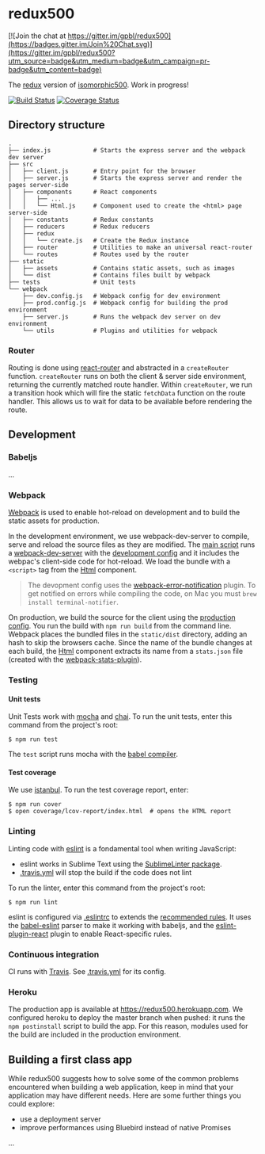 # redux500

[![Join the chat at https://gitter.im/gpbl/redux500](https://badges.gitter.im/Join%20Chat.svg)](https://gitter.im/gpbl/redux500?utm_source=badge&utm_medium=badge&utm_campaign=pr-badge&utm_content=badge)

The [redux](https://github.com/rackt/redux) version of [isomorphic500](http://github.com/gpbl/isomorphic500). Work in progress!

[![Build Status](https://travis-ci.org/gpbl/redux500.svg?branch=master)](https://travis-ci.org/gpbl/redux500)
[![Coverage Status](https://coveralls.io/repos/gpbl/redux500/badge.svg?branch=master&service=github)](https://coveralls.io/github/gpbl/redux500?branch=master)

## Directory structure

```
.
├── index.js            # Starts the express server and the webpack dev server
├── src
│   ├── client.js       # Entry point for the browser
│   ├── server.js       # Starts the express server and render the pages server-side
│   ├── components      # React components
│   │   ├── ...
│   │   └── Html.js     # Component used to create the <html> page server-side
│   ├── constants       # Redux constants
│   ├── reducers        # Redux reducers
│   ├── redux
│   │   └── create.js   # Create the Redux instance
│   ├── router          # Utilities to make an universal react-router
│   └── routes          # Routes used by the router
├── static
│   ├── assets          # Contains static assets, such as images
│   └── dist            # Contains files built by webpack
├── tests               # Unit tests
└── webpack
    ├── dev.config.js   # Webpack config for dev environment
    ├── prod.config.js  # Webpack config for building the prod environment
    ├── server.js       # Runs the webpack dev server on dev environment
    └── utils           # Plugins and utilities for webpack
```

### Router

Routing is done using [react-router](http://rackt.github.io/react-router/) and abstracted in a `createRouter` function. `createRouter` runs on both the client & server side environment, returning the currently matched route handler. Within `createRouter`, we run a transition hook which will fire the static `fetchData` function on the route handler. This allows us to wait for data to be available before rendering the route.

## Development

### Babeljs

...

### Webpack

[Webpack](http://webpack.github.io) is used to enable hot-reload on development
and to build the static assets for production.

In the development environment, we use webpack-dev-server to compile, serve and reload the source files
as they are modified. The [main script](index.js) runs a [webpack-dev-server](./webpack/server.js)
with the [development config](./webpack/dev.config.js) and it includes the webpac's
client-side code for hot-reload. We load the bundle with a `<script>` tag
from the [Html](./src/components/Html.js) component.

> The devopment config uses the [webpack-error-notification](https://github.com/vsolovyov/webpack-error-notification)
> plugin. To get notified on errors while compiling the code, on Mac you must `brew install terminal-notifier`.

On production, we build the source for the client using the [production config](./webpack/prod.config.js).
You run the build with `npm run build` from the command line. Webpack places
the bundled files in the `static/dist` directory, adding an hash to skip the browsers
cache. Since the name of the bundle changes at each build, the [Html](./src/components/Html.js) component
extracts its name from a `stats.json` file (created with the [webpack-stats-plugin](https://www.npmjs.com/package/stats-webpack-plugin)).


### Testing

#### Unit tests

Unit Tests work with [mocha](https://mochajs.org) and [chai](chaijs.com/). To run the
unit tests, enter this command from the project's root:

```
$ npm run test
```

The `test` script runs mocha with the [babel compiler](https://babeljs.io/docs/setup/#mocha).

#### Test coverage

We use [istanbul](https://gotwarlost.github.io/istanbul/). To run the test coverage
report, enter:

```
$ npm run cover
$ open coverage/lcov-report/index.html  # opens the HTML report
```

### Linting

Linting code with [eslint](http://eslint.org) is a fondamental tool when writing JavaScript:

* eslint works in Sublime Text using the [SublimeLinter package](https://github.com/roadhump/SublimeLinter-eslint).
* [.travis.yml](.travis.yml) will stop the build if the code does not lint

To run the linter, enter this command from the project's root:

```
$ npm run lint
```

eslint is configured via [.eslintrc]([.eslintrc]) to extends the [recommended
rules](http://eslint.org/docs/rules).
It uses the [babel-eslint](https://github.com/babel/babel-eslint) parser to
make it working with babeljs, and the [eslint-plugin-react](github.com/yannickcr/eslint-plugin-react)
plugin to enable React-specific rules.

### Continuous integration

CI runs with [Travis](https://travis-ci.org/gpbl/redux500). See [.travis.yml](.travis.yml) for its config.

### Heroku

The production app is available at https://redux500.herokuapp.com. We configured
heroku to deploy the master branch when pushed: it runs the `npm postinstall` script
to build the app. For this reason, modules used for the build are included in the production
environment.

## Building a first class app

While redux500 suggests how to solve some of the common problems encountered when building a web application,
keep in mind that your application may have different needs. Here are some further things you could
explore:

* use a deployment server
* improve performances using Bluebird instead of native Promises

...
